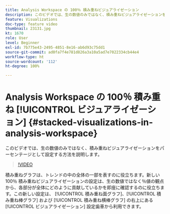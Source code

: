 ```yaml
---
title: Analysis Workspace の 100％ 積み重ねビジュアライゼーション
description: このビデオでは、生の数値のみではなく、積み重ねビジュアライゼーションをパーセンテージとして設定する方法を説明します。
feature: Visualizations
doc-type: feature video
thumbnail: 23131.jpg
kt: 1670
role: User
level: Beginner
exl-id: 7b775e43-2495-4851-8e16-ab6d93c75dd1
source-git-commit: ad0fa7f4e781d826a3a10a5ad7e7022334cb44e4
workflow-type: ht
source-wordcount: '112'
ht-degree: 100%

---
```


# Analysis Workspace の 100％ 積み重ね [!UICONTROL ビジュアライゼーション] {#stacked-visualizations-in-analysis-workspace}

このビデオでは、生の数値のみではなく、積み重ねビジュアライゼーションをパーセンテージとして設定する方法を説明します。

>[!VIDEO](https://video.tv.adobe.com/v/23131/?quality=12)

積み重ねグラフは、トレンドの中の全体の一部を表すのに役立ちます。新しい 100％ 積み重ねビジュアライゼーションの設定は、生の数値ではなく％値の観点から、各部分が全体にどのように貢献しているかを即座に確認するのに役立ちます。この新しい設定は、 [!UICONTROL 積み重ね面グラフ]、[!UICONTROL 積み重ね棒グラフ] および [!UICONTROL 積み重ね横棒グラフ] の右上にある [!UICONTROL ビジュアライゼーション] 設定歯車から利用できます。

